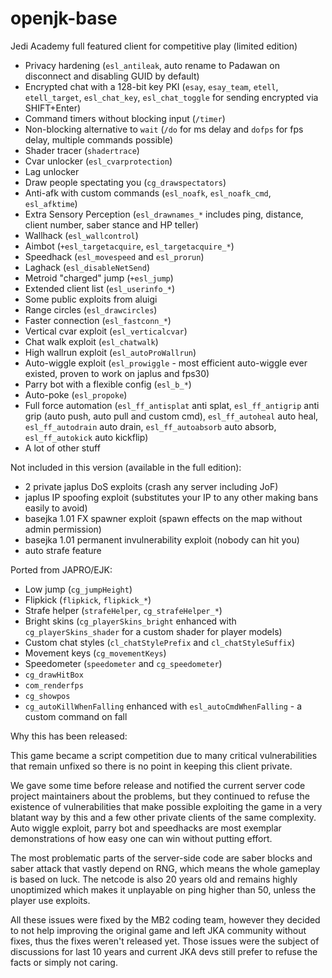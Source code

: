 # openjk-base

Jedi Academy full featured client for competitive play (limited edition)

* Privacy hardening (`esl_antileak`, auto rename to Padawan on disconnect and disabling GUID by default)
* Encrypted chat with a 128-bit key PKI (`esay`, `esay_team`, `etell`, `etell_target`, `esl_chat_key`, `esl_chat_toggle` for sending encrypted via SHIFT+Enter)
* Command timers without blocking input (`/timer`)
* Non-blocking alternative to `wait` (`/do` for ms delay and `dofps` for fps delay, multiple commands possible)
* Shader tracer (`shadertrace`)
* Cvar unlocker (`esl_cvarprotection`)
* Lag unlocker 
* Draw people spectating you (`cg_drawspectators`)
* Anti-afk with custom commands (`esl_noafk`, `esl_noafk_cmd`, `esl_afktime`)
* Extra Sensory Perception (`esl_drawnames_*` includes ping, distance, client number, saber stance and HP teller)
* Wallhack (`esl_wallcontrol`)
* Aimbot (`+esl_targetacquire`, `esl_targetacquire_*`)
* Speedhack (`esl_movespeed` and `esl_prorun`)
* Laghack (`esl_disableNetSend`)
* Metroid "charged" jump (`+esl_jump`)
* Extended client list (`esl_userinfo_*`)
* Some public exploits from aluigi
* Range circles (`esl_drawcircles`)
* Faster connection (`esl_fastconn_*`)
* Vertical cvar exploit (`esl_verticalcvar`)
* Chat walk exploit (`esl_chatwalk`)
* High wallrun exploit (`esl_autoProWallrun`)
* Auto-wiggle exploit (`esl_prowiggle` - most efficient auto-wiggle ever existed, proven to work on japlus and fps30)
* Parry bot with a flexible config (`esl_b_*`)
* Auto-poke (`esl_propoke`)
* Full force automation (`esl_ff_antisplat` anti splat, `esl_ff_antigrip` anti grip (auto push, auto pull and custom cmd), `esl_ff_autoheal` auto heal, `esl_ff_autodrain` auto drain, `esl_ff_autoabsorb` auto absorb, `esl_ff_autokick` auto kickflip)
* A lot of other stuff

Not included in this version (available in the full edition):

* 2 private japlus DoS exploits (crash any server including JoF)
* japlus IP spoofing exploit (substitutes your IP to any other making bans easily to avoid)
* basejka 1.01 FX spawner exploit (spawn effects on the map without admin permission)
* basejka 1.01 permanent invulnerability exploit (nobody can hit you)
* auto strafe feature


Ported from JAPRO/EJK:

* Low jump (`cg_jumpHeight`)
* Flipkick (`flipkick`, `flipkick_*`)
* Strafe helper (`strafeHelper`, `cg_strafeHelper_*`)
* Bright skins (`cg_playerSkins_bright` enhanced with `cg_playerSkins_shader` for a custom shader for player models) 
* Custom chat styles (`cl_chatStylePrefix` and `cl_chatStyleSuffix`)
* Movement keys (`cg_movementKeys`)
* Speedometer (`speedometer` and `cg_speedometer`)
* `cg_drawHitBox`
* `com_renderfps`
* `cg_showpos`
* `cg_autoKillWhenFalling` enhanced with `esl_autoCmdWhenFalling` - a custom command on fall

Why this has been released:

This game became a script competition due to many critical vulnerabilities that remain unfixed so there is no point in keeping this client private.

We gave some time before release and notified the current server code project maintainers about the problems, but they continued to refuse the existence of vulnerabilities that make possible exploiting the game in a very blatant way by this and a few other private clients of the same complexity. Auto wiggle exploit, parry bot and speedhacks are most exemplar demonstrations of how easy one can win without putting effort. 

The most problematic parts of the server-side code are saber blocks and saber attack that vastly depend on RNG, which means the whole gameplay is based on luck. The netcode is also 20 years old and remains highly unoptimized which makes it unplayable on ping higher than 50, unless the player use exploits. 

All these issues were fixed by the MB2 coding team, however they decided to not help improving the original game and left JKA community without fixes, thus the fixes weren't released yet. Those issues were the subject of discussions for last 10 years and current JKA devs still prefer to refuse the facts or simply not caring.

